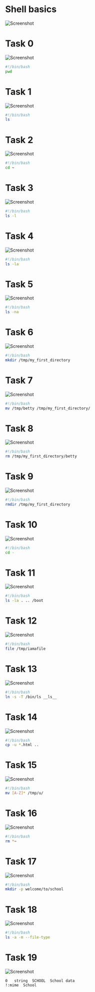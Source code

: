 <h1>Shell basics</h1>

![Screenshot](./assets/rm00.png)

# Task 0
![Screenshot](./assets/rm01.png)

```bash
#!/bin/bash
pwd
```

# Task 1
![Screenshot](./assets/rm02.png)

```bash
#!/bin/bash
ls
```

# Task 2
![Screenshot](./assets/rm03.png)

```bash
#!/bin/bash
cd ~
```

# Task 3
![Screenshot](./assets/rm04.png)

```bash
#!/bin/bash
ls -l
```

# Task 4
![Screenshot](./assets/rm05.png)

```bash
#!/bin/bash
ls -la
```

# Task 5
![Screenshot](./assets/rm06.png)

```bash
#!/bin/bash
ls -na
```

# Task 6
![Screenshot](./assets/rm07.png)

```bash
#!/bin/bash
mkdir /tmp/my_first_directory
```

# Task 7
![Screenshot](./assets/rm08.png)

```bash
#!/bin/bash
mv /tmp/betty /tmp/my_first_directory/
```

# Task 8
![Screenshot](./assets/rm09.png)

```bash
#!/bin/bash
rm /tmp/my_first_directory/betty
```

# Task 9
![Screenshot](./assets/rm10.png)

```bash
#!/bin/bash
rmdir /tmp/my_first_directory
```

# Task 10
![Screenshot](./assets/rm11.png)

```bash
#!/bin/bash
cd -
```

# Task 11
![Screenshot](./assets/rm12.png)

```bash
#!/bin/bash
ls -la . .. /boot
```

# Task 12
![Screenshot](./assets/rm13.png)

```bash
#!/bin/bash
file /tmp/iamafile
```

# Task 13
![Screenshot](./assets/rm14.png)

```bash
#!/bin/bash
ln -s -T /bin/ls __ls__
```

# Task 14
![Screenshot](./assets/rm15.png)

```bash
#!/bin/bash
cp -u *.html ..
```

# Task 15
![Screenshot](./assets/rm16.png)

```bash
#!/bin/bash
mv [A-Z]* /tmp/u/
```

# Task 16
![Screenshot](./assets/rm17.png)

```bash
#!/bin/bash
rm *~
```

# Task 17
![Screenshot](./assets/rm18.png)

```bash
#!/bin/bash
mkdir -p welcome/to/school
```

# Task 18
![Screenshot](./assets/rm19.png)

```bash
#!/bin/bash
ls -a -m --file-type
```

# Task 19
![Screenshot](./assets/rm20.png)

```magic
0	string	SCHOOL	School data
!:mime	School
```



